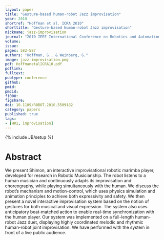 ```yaml
---
layout: paper
title: "Gesture-based human-robot Jazz improvisation"
year: 2010
shortref: "Hoffman et al. ICRA 2010"
shorttitle: "Gesture-based human-robot Jazz improvisation"
nickname: jazz-improvisation
journal: "2010 IEEE International Conference on Robotics and Automation"
volume:
issue: 
pages: 582-587
authors: "Hoffman, G., & Weinberg, G."
image: jazz-improvisation.png
pdf: HoffmanetalICRA10.pdf
pdflink: 
fulltext:  
pubtype: conference
github: 
pmid:  
pmcid: 
f1000: 
figshare: 
doi: 10.1109/ROBOT.2010.5509182
category: papers
published: true
tags:
- [HRI, improvisation]
---
```

{% include JB/setup %}

# Abstract 

We present Shimon, an interactive improvisational
robotic marimba player, developed for research in Robotic
Musicianship. The robot listens to a human musician and
continuously adapts its improvisation and choreography, while
playing simultaneously with the human. We discuss the robot’s
mechanism and motion-control, which uses physics simulation
and animation principles to achieve both expressivity and safety.
We then present a novel interactive improvisation system based
on the notion of gestures for both musical and visual expression.
The system also uses anticipatory beat-matched action to enable
real-time synchronization with the human player.
Our system was implemented on a full-length human-robot
Jazz duet, displaying highly coordinated melodic and rhythmic
human-robot joint improvisation. We have performed with the
system in front of a live public audience.

